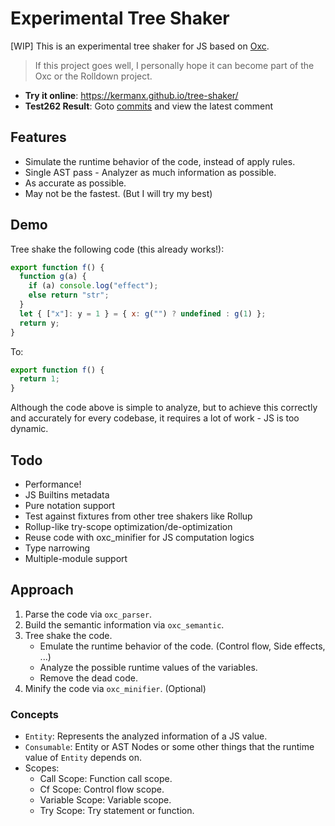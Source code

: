 # Experimental Tree Shaker

\[WIP\] This is an experimental tree shaker for JS based on [Oxc](https://oxc.rs).

> If this project goes well, I personally hope it can become part of the Oxc or the Rolldown project.

- **Try it online**: https://kermanx.github.io/tree-shaker/
- **Test262 Result**: Goto [commits](https://github.com/KermanX/tree-shaker/commits/main/) and view the latest comment

## Features

- Simulate the runtime behavior of the code, instead of apply rules.
- Single AST pass - Analyzer as much information as possible.
- As accurate as possible.
- May not be the fastest. (But I will try my best)

## Demo

Tree shake the following code (this already works!):

```js
export function f() {
  function g(a) {
    if (a) console.log("effect");
    else return "str";
  }
  let { ["x"]: y = 1 } = { x: g("") ? undefined : g(1) };
  return y;
}
```

To:

```js
export function f() {
  return 1;
}
```

Although the code above is simple to analyze, but to achieve this correctly and accurately for every codebase, it requires a lot of work - JS is too dynamic.

## Todo

- Performance!
- JS Builtins metadata
- Pure notation support
- Test against fixtures from other tree shakers like Rollup
- Rollup-like try-scope optimization/de-optimization
- Reuse code with oxc_minifier for JS computation logics
- Type narrowing
- Multiple-module support

## Approach

1. Parse the code via `oxc_parser`.
2. Build the semantic information via `oxc_semantic`.
3. Tree shake the code.
   - Emulate the runtime behavior of the code. (Control flow, Side effects, ...)
   - Analyze the possible runtime values of the variables.
   - Remove the dead code.
4. Minify the code via `oxc_minifier`. (Optional)

### Concepts

- `Entity`: Represents the analyzed information of a JS value.
- `Consumable`: Entity or AST Nodes or some other things that the runtime value of `Entity` depends on.
- Scopes:
  - Call Scope: Function call scope.
  - Cf Scope: Control flow scope.
  - Variable Scope: Variable scope.
  - Try Scope: Try statement or function.
